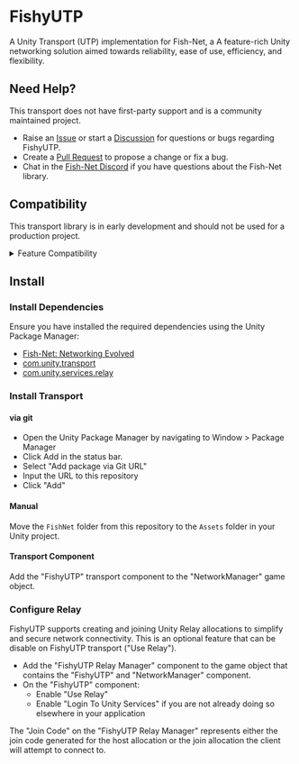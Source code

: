 # FishyUTP
A Unity Transport (UTP) implementation for Fish-Net, a A feature-rich Unity networking solution aimed towards reliability, ease of use, efficiency, and flexibility.

## Need Help?

This transport does not have first-party support and is a community maintained project.

- Raise an [Issue](https://github.com/matthewshirley/FishyUTP/issues) or start a [Discussion](https://github.com/matthewshirley/FishyUTP/discussions) for questions or bugs regarding FishyUTP.
- Create a [Pull Request](https://github.com/matthewshirley/FishyUTP/pulls) to propose a change or fix a bug.
- Chat in the [Fish-Net Discord](https://discord.gg/fishnetworking) if you have questions about the Fish-Net library.

## Compatibility

This transport library is in early development and should not be used for a production project.

<details><summary>Feature Compatibility</summary>

The following is the anticipated features this library will support in the future. Propose new features via GitHub Issues or Pull Request.

| Feature         | Supported |
|-----------------| --------- |
| Transport       | 🔨         |
| Jobified        | ❌         |
| Relay | 🔨         |

- ✅ -- Implemented
- 🔨 -- Partially implemented
- ❌ -- Not implemented
</details>

## Install

### Install Dependencies

Ensure you have installed the required dependencies using the Unity Package Manager:

* [Fish-Net: Networking Evolved](https://assetstore.unity.com/packages/tools/network/fish-net-networking-evolved-207815)
* [com.unity.transport](https://docs-multiplayer.unity3d.com/transport/current/install) 
* [com.unity.services.relay](https://docs.unity.com/relay/get-started.html)

### Install Transport

#### via git

   * Open the Unity Package Manager by navigating to Window > Package Manager
   * Click Add in the status bar.
   * Select "Add package via Git URL"
   * Input the URL to this repository
   * Click "Add" 

#### Manual

Move the `FishNet` folder from this repository to the `Assets` folder in your Unity project.

#### Transport Component

Add the "FishyUTP" transport component to the "NetworkManager" game object. 

### Configure Relay

FishyUTP supports creating and joining Unity Relay allocations to simplify and secure network connectivity. This is an optional feature that can be disable on FishyUTP transport ("Use Relay").

* Add the "FishyUTP Relay Manager" component to the game object that contains the "FishyUTP" and "NetworkManager" component.
* On the "FishyUTP" component:
  * Enable "Use Relay"
  * Enable "Login To Unity Services" if you are not already doing so elsewhere in your application

The "Join Code" on the "FishyUTP Relay Manager" represents either the join code generated for the host allocation or the join allocation the client will attempt to connect to. 
